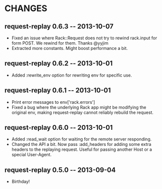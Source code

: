 # CHANGES

## request-replay 0.6.3 -- 2013-10-07

* Fixed an issue where Rack::Request does not try to rewind rack.input for
  form POST. We rewind for them. Thanks @yyjim
* Extracted more constants. Might boost performance a bit.

## request-replay 0.6.2 -- 2013-10-01

* Added :rewrite_env option for rewriting env for specific use.

## request-replay 0.6.1 -- 2013-10-01

* Print error messages to env['rack.errors']
* Fixed a bug where the underlying Rack app might be modifying
  the original env, making request-replay cannot reliably rebuild
  the request.

## request-replay 0.6.0 -- 2013-10-01

* Added :read_wait option for waiting for the remote server responding.
* Changed the API a bit. Now pass :add_headers for adding some extra
  headers to the replaying request. Useful for passing another Host or
  a special User-Agent.

## request-replay 0.5.0 -- 2013-09-04

* Birthday!
